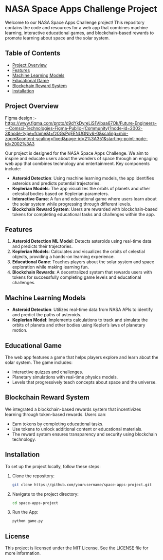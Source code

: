 # NASA Space Apps Challenge Project

Welcome to our NASA Space Apps Challenge project! This repository contains the code and resources for a web app that combines machine learning, interactive educational games, and blockchain-based rewards to promote learning about space and the solar system.

## Table of Contents
- [Project Overview](#project-overview)
- [Features](#features)
- [Machine Learning Models](#machine-learning-models)
- [Educational Game](#educational-game)
- [Blockchain Reward System](#blockchain-reward-system)
- [Installation](#installation)

## Project Overview
Figma design :- https://www.figma.com/proto/d9dYkDyreLiS1Vibaa67Ok/Future-Engineers---Comsci-Technologies-Figma-Public-(Community)?node-id=2002-3&node-type=frame&t=fz0GsPgEENUGNlv6-0&scaling=min-zoom&content-scaling=fixed&page-id=2%3A351&starting-point-node-id=2002%3A3

Our project is designed for the NASA Space Apps Challenge. We aim to inspire and educate users about the wonders of space through an engaging web app that combines technology and entertainment. Key components include:

- **Asteroid Detection**: Using machine learning models, the app identifies asteroids and predicts potential trajectories.
- **Keplerian Models**: The app visualizes the orbits of planets and other celestial bodies based on Keplerian parameters.
- **Interactive Game**: A fun and educational game where users learn about the solar system while progressing through different levels.
- **Blockchain Reward System**: Users are rewarded with blockchain-based tokens for completing educational tasks and challenges within the app.

## Features

1. **Asteroid Detection ML Model**: Detects asteroids using real-time data and predicts their trajectories.
2. **Keplerian Models**: Calculates and visualizes the orbits of celestial objects, providing a hands-on learning experience.
3. **Educational Game**: Teaches players about the solar system and space exploration while making learning fun.
4. **Blockchain Rewards**: A decentralized system that rewards users with tokens for successfully completing game levels and educational challenges.

## Machine Learning Models

- **Asteroid Detection**: Utilizes real-time data from NASA APIs to identify and predict the paths of asteroids.
- **Keplerian Model**: Implements calculations to track and simulate the orbits of planets and other bodies using Kepler’s laws of planetary motion.

## Educational Game

The web app features a game that helps players explore and learn about the solar system. The game includes:
- Interactive quizzes and challenges.
- Planetary simulations with real-time physics models.
- Levels that progressively teach concepts about space and the universe.

## Blockchain Reward System

We integrated a blockchain-based rewards system that incentivizes learning through token-based rewards. Users can:
- Earn tokens by completing educational tasks.
- Use tokens to unlock additional content or educational materials.
- The reward system ensures transparency and security using blockchain technology.

## Installation

To set up the project locally, follow these steps:

1. Clone the repository:
    ```bash
    git clone https://github.com/yourusername/space-apps-project.git
    ```
2. Navigate to the project directory:
    ```bash
    cd space-apps-project
    ```
3. Run the App:
    ```bash
    python game.py
    ```

## License

This project is licensed under the MIT License. See the [LICENSE](LICENSE) file for more information.
